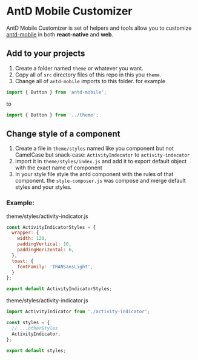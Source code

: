 # AntD Mobile Customizer
AntD Mobile Customizer is set of helpers and tools allow you to customize [antd-mobile](https://mobile.ant.design/) in both **react-native** and **web**.

## Add to your projects
1. Create a folder named `theme` or whatever you want.
2. Copy all of `src` directory files of this repo in this you `theme`.
3. Change all of `antd-mobile` imports to this folder. for example

```javascript
import { Button } from 'antd-mobile';
```
to

```javascript
import { Button } from '../theme';
```

## Change style of a component
1. Create a file in `theme/styles` named like you component but not CamelCase but snack-case: `ActivityIndecator` to `activity-indecator`
2. import it in `theme/styles/index.js` and add it to export default object with the exact name of component
3. In your style file style the antd component with the rules of that component. the `style-composer.js` was compose and merge default styles and your styles.

### Example:

theme/styles/activity-indicator.js
```javascript
const ActivityIndicatorStyles = {
  wrapper: {
    width: 120,
    paddingVertical: 10,
    paddingHorizontal: 6,
  },
  toast: {
    fontFamily: 'IRANSansLight',
  }
};

export default ActivityIndicatorStyles;
```

theme/styles/activity-indicator.js
```javascript
import ActivityIndicator from './activity-indicator';

const styles = {
  // ...otherStyles
  ActivityIndicator,
};

export default styles;
```
